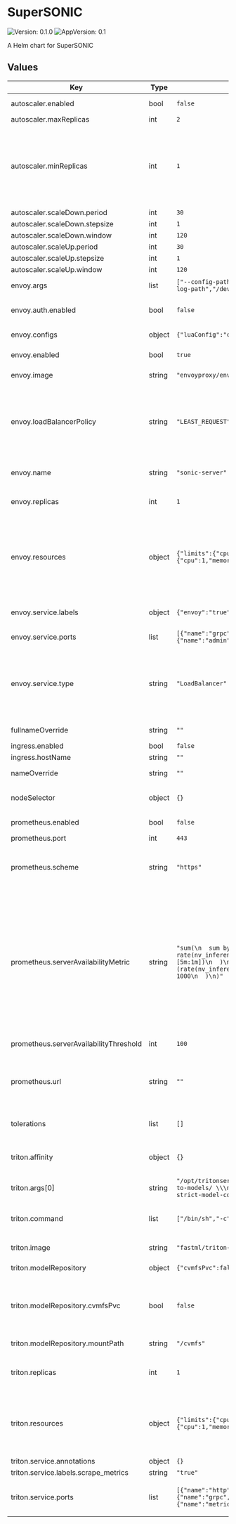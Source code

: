 # SuperSONIC

![Version: 0.1.0](https://img.shields.io/badge/Version-0.1.0-informational?style=flat-square) ![AppVersion: 0.1](https://img.shields.io/badge/AppVersion-0.1-informational?style=flat-square)

A Helm chart for SuperSONIC

## Values

| Key | Type | Default | Description |
|-----|------|---------|-------------|
| autoscaler.enabled | bool | `false` | Enable autoscaling |
| autoscaler.maxReplicas | int | `2` |  |
| autoscaler.minReplicas | int | `1` | Minimum and maximum number of Triton servers. Warning: if min=0 and desired Prometheus metric is empty, the first server will never start |
| autoscaler.scaleDown.period | int | `30` |  |
| autoscaler.scaleDown.stepsize | int | `1` |  |
| autoscaler.scaleDown.window | int | `120` |  |
| autoscaler.scaleUp.period | int | `30` |  |
| autoscaler.scaleUp.stepsize | int | `1` |  |
| autoscaler.scaleUp.window | int | `120` |  |
| envoy.args | list | `["--config-path","/etc/envoy/envoy.yaml","--log-level","info","--log-path","/dev/stdout"]` | Arguments for Envoy |
| envoy.auth.enabled | bool | `false` | Enable authentication in Envoy proxy |
| envoy.configs | object | `{"luaConfig":"cfg/envoy-filter.lua"}` | Configuration files for Envoy  |
| envoy.enabled | bool | `true` | Enable Envoy Proxy |
| envoy.image | string | `"envoyproxy/envoy:v1.30-latest"` | Envoy Proxy Docker image |
| envoy.loadBalancerPolicy | string | `"LEAST_REQUEST"` | Envoy load balancer policy. Options: ROUND_ROBIN, LEAST_REQUEST, RING_HASH, RANDOM, MAGLEV |
| envoy.name | string | `"sonic-server"` | Envoy Proxy Deployment name |
| envoy.replicas | int | `1` | Number of Envoy Proxy pods in Deployment |
| envoy.resources | object | `{"limits":{"cpu":1,"memory":"2G"},"requests":{"cpu":1,"memory":"2G"}}` | Resource requests and limits for Envoy Proxy. Note: an Envoy Proxy with too many connections might run out of CPU |
| envoy.service.labels | object | `{"envoy":"true"}` | I don't remember why this label is here. |
| envoy.service.ports | list | `[{"name":"grpc","port":8001,"targetPort":8001},{"name":"admin","port":9901,"targetPort":9901}]` | Envoy Service ports |
| envoy.service.type | string | `"LoadBalancer"` | Service type: ClusterIP or LoadBalancer. If ClusterIP is chosen, you need to enable an Ingress for the servers. |
| fullnameOverride | string | `""` | Full name of the Helm release |
| ingress.enabled | bool | `false` |  |
| ingress.hostName | string | `""` |  |
| nameOverride | string | `""` | Name of the Helm release |
| nodeSelector | object | `{}` | Node selector for all pods (Triton and Envoy) |
| prometheus.enabled | bool | `false` | Enable Prometheus |
| prometheus.port | int | `443` |  |
| prometheus.scheme | string | `"https"` | Specify whether Prometheus endpoint is exposed as http or https |
| prometheus.serverAvailabilityMetric | string | `"sum(\n  sum by (pod) (\n    rate(nv_inference_queue_duration_us{pod=~\"sonic-server.*\"}[5m:1m])\n  )\n  /\n  sum by (pod) (\n    (rate(nv_inference_exec_count{pod=~\"sonic-server.*\"}[5m:1m])) * 1000\n  )\n)"` | A metric which Envoy Proxy can use to decide whether to accept new client connections; # the same metric can be used by KEDA autoscaler. # The example below is average queue time for inference requests arriving at the server, in milliseconds. |
| prometheus.serverAvailabilityThreshold | int | `100` | Threshold for the metric |
| prometheus.url | string | `""` | Prometheus server url and port number (find in documentation of a given cluster or ask admins) |
| tolerations | list | `[]` | Tolerations for all pods (Triton and Envoy) |
| triton.affinity | object | `{}` | Affinity rules for Triton pods - another way to request GPUs |
| triton.args[0] | string | `"/opt/tritonserver/bin/tritonserver \\\n--model-repository=/path-to-models/ \\\n--allow-gpu-metrics=true \\\n--log-verbose=0 \\\n--strict-model-config=false \\\n--exit-timeout-secs=60\n"` |  |
| triton.command | list | `["/bin/sh","-c"]` | Command and arguments to run in Triton container |
| triton.image | string | `"fastml/triton-torchgeo:22.07-py3-geometric"` | Docker image for the Triton server |
| triton.modelRepository | object | `{"cvmfsPvc":false,"mountPath":"/cvmfs","storageType":"cvmfs-pvc"}` | Model repository configuration |
| triton.modelRepository.cvmfsPvc | bool | `false` | Whether to create a PVC for CMVFS (CVMFS StorageClass must be present at the cluster) |
| triton.modelRepository.mountPath | string | `"/cvmfs"` | Model repository mount path |
| triton.replicas | int | `1` | Number of Triton server instances (if autoscaling is disabled) |
| triton.resources | object | `{"limits":{"cpu":1,"memory":"2G"},"requests":{"cpu":1,"memory":"2G"}}` | Resource limits and requests for each Triton instance. You can add necessary GPU request here. |
| triton.service.annotations | object | `{}` |  |
| triton.service.labels.scrape_metrics | string | `"true"` |  |
| triton.service.ports | list | `[{"name":"http","port":8000,"protocol":"TCP","targetPort":8000},{"name":"grpc","port":8001,"protocol":"TCP","targetPort":8001},{"name":"metrics","port":8002,"protocol":"TCP","targetPort":8002}]` | Ports for communication with Triton servers |

